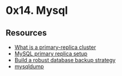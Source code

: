 # 0x14. Mysql

## Resources

* [What is a primary-replica cluster](https://www.digitalocean.com/community/tutorials/how-to-choose-a-redundancy-plan-to-ensure-high-availability#sql-replication)
* [MySQL primary replica setup](https://www.digitalocean.com/community/tutorials/how-to-set-up-master-slave-replication-in-mysql)
* [Build a robust database backup strategy](https://www.databasejournal.com/features/mssql/developing-a-sql-server-backup-strategy.html)
* [mysqldump](https://dev.mysql.com/doc/refman/5.5/en/mysqldump.html)